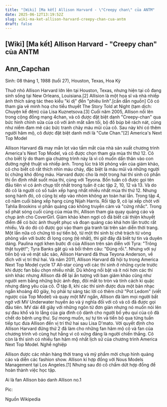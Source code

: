 ```yaml
---
title: "[Wiki] [Ma kết] Allison Harvard - \"Creepy chan\" của ANTM"
date: 2025-06-12T13:19:52Z
slug: wiki-ma-ket-allison-harvard-creepy-chan-cua-antm
draft: false
---
```


## [Wiki] [Ma kết] Allison Harvard - "Creepy chan" của ANTM

## Ann_Capchan

Sinh: 08 tháng 1, 1988 (tuổi 27), Houston, Texas, Hoa Kỳ

Thuở nhỏ
Allison Harvard lớn lên tại Houston, Texas, nhưng hiện tại cô đang sinh sống tại New Orleans, Louisiana.[2] Allision là một họa sĩ và nhà nhiếp ảnh thích sáng tác theo kiểu "kì dị" đến "phiêu linh".[cần dẫn nguồn] Cô có tham gia vẽ minh hoạ cho tiểu thuyết The Story Told at Night (tạm dịch: Chuyện kể đêm) của Lisa Kuznetsova.[3]
Cuối năm 2005, Allison nổi lên trong cộng đồng mạng 4chan, và cô được đặt biệt danh "Creepy-chan" qua bức hình chỉnh sửa của cô với ảnh mắt sẫm tối, bộ đồ búp bê rách nát, cũng như niềm đam mê các bức tranh chảy máu mũi của cô. Sau này khi có thêm người hâm mộ, cô được đặt biệt danh mới là "Cute Chan."[2]
America's Next Top Model

Allison Harvard đã may mắn lọt vào tầm mắt của nhà sản xuất chương trình America's Next Top Model, và cô được chọn tham gia mùa thi thứ 12. Cô cho biết lý do tham gia chương trình này là vì cô muốn dấn thân vào con đường nghệ thuật và nhiếp ảnh. Trong lúc trả lời phỏng vấn của giám khảo, cô cho biết cô rất thích nhìn máu chảy, đặc biệt là máu mũi và những người bị chứng khó đông máu.
Harvard được cho là một trong hai thí sinh có phần thi ổn định nhất suốt mùa thi, cùng với Teyona. Bốn tuần cô được gọi tên đầu tiên vì có ảnh chụp tốt nhất trong tuần ở các tập 2, 10, 12 và 13. Và do đó cô là người có số tuần xếp hạng nhất nhiều nhất mùa thi thứ 12. Nhưng song hành đó, cô cũng bị xếp vào nhóm không an toàn hai lần. Trong tập 4, cô nằm cuối bảng xếp hạng cùng Nijah Harris. Rồi tập 9, cô lại xếp chót với Tahlia Brookins vì phần quảng cáo không truyền cảm và "cứng nhắc".
Trong số phát sóng cuối cùng của mùa thi, Allison tham gia quay quảng cáo và chụp ảnh cho CoverGirl. Giám khảo khen ngợi cô đã biết cải thiện khuyết điểm để có bức ảnh thuyết phục và đoạn quảng cáo khá hơn lần trước rất nhiều. Và do đó cô được gọi vào tham gia tranh tài trên sàn diễn thời trang. Một lần nữa cô chứng tỏ sự tiến bộ, từ một thí sinh bị chê trách từ vòng phỏng vấn với bước đi lọng cọng (tệ nhất), thì giờ đây đã biết tự tin và duyên dáng. Paulina ngợi khen bước đi của Allison trên sàn diễn với Tyra: "Trông thật tuyệt!"; Tyra Banks gật gù và bồi thêm câu: "Đúng rồi.". Nhưng với sự tiến bộ và vẻ mặt sắc sảo, Allison Harvard đã thua Teyona Anderson, về đích với vị trí thứ hai. Và năm 2011, Allison Harvard đã hội tụ trong America Next Top Model cycle 17 All-star cùng với các thí sinh ở những cycle trước khi được fan bầu chọn nhiều nhất. Dù không nổi bật và ít nói hơn các thí sinh khác nhưng Allison đã để lại ấn tượng với ban giám khảo cũng như người xem bằng những bức ảnh đẹp, đôi mắt to tròn và tính cách kì quặc nhưng đáng yêu của cô. Ở tập 8, khi các thí sinh được đưa một bản nhạc ngắn khoảng 40 giây, họ phải tự sáng tác lời có thêm chữ "Pot Ledom" (viết ngược của Top Model) và quay một MV ngắn, Allison đã làm mọi người bất ngờ với MV Underwater huyền ảo và ý nghĩa đối với cô và cô đã được gọi đầu tiên. MV dài 48 giây với những ngôn từ đơn giản nhưng nó muốn nói lên sự đau khổ và lo lắng của gia đình cô dành cho người bố yêu quí của cô đã chết do bệnh ung thư. Sự mong muốn, sự tự tin và tiến bộ qua từng tuần tiếp tục đưa Allison đến vị trí thứ hai sau Lisa D'mato. Với quyết định cho Allison Harvard đứng thứ 2 đã làm cho những fan hâm mộ cô và fan của chương trình vô cùng hụt hẫng vì cô xứng đáng là người chiến thắng. Cô còn là thí sinh có nhiều fan hâm mộ nhất lịch sử của chương trình America Next Top Model.
Nghề nghiệp

Allison được các nhãn hàng thời trang và mỹ phẩm mời chụp hình quảng cáo và diễn các fashion show. Allison kí hợp đồng với Nous Models Management tại Los Angeles.[1] Nhưng sau đó cô chấm dứt hợp đồng để hoàn thành việc học tập.
                                                                                                                     
Ai là fan Allison báo danh Allison no.1

Pic: 

  Nguồn Wikipedia